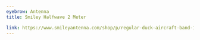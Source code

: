 ```yaml
---
eyebrow: Antenna
title: Smiley Halfwave 2 Meter

link: https://www.smileyantenna.com/shop/p/regular-duck-aircraft-band-132-136-mhz-89tzw-d8z33-c6nc2-3p5g6-cx8cl-mz59h-lsfpn-57rgs-tnccz-mwcp4-785de-lzttn-yynk8-ftewn-yycr9-g4naa-8cblz-awjjf-zmspr
---
```

